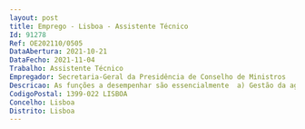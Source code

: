 ```yaml
--- 
layout: post
title: Emprego - Lisboa - Assistente Técnico
Id: 91278
Ref: OE202110/0505
DataAbertura: 2021-10-21
DataFecho: 2021-11-04
Trabalho: Assistente Técnico
Empregador: Secretaria-Geral da Presidência de Conselho de Ministros
Descricao: As funções a desempenhar são essencialmente  a) Gestão da agenda profissional da Direção  b) Elaborar ofícios e encaminhar contactos telefónicos e mensagens de correio eletrónico  c) Apoiar na receção e encaminhamento de visitantes  d) Apoiar na preparação de reuniões e da respetiva documentação  e) Planeamento de reuniões e viagens  f) Colaborar e apoiar na gestão dos assuntos administrativos da Direção  g) Realizar todas as tarefas administrativas inerentes à função, tais como o tratamento e gestão de documentação, correspondência e arquivo.
CodigoPostal: 1399-022 LISBOA
Concelho: Lisboa
Distrito: Lisboa
--- 
```

